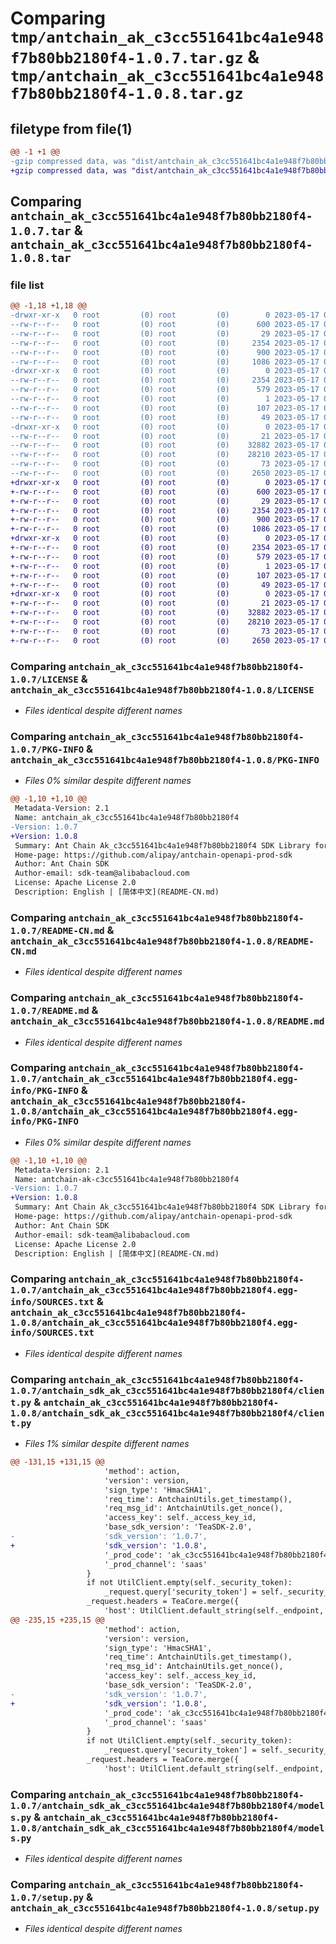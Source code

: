 # Comparing `tmp/antchain_ak_c3cc551641bc4a1e948f7b80bb2180f4-1.0.7.tar.gz` & `tmp/antchain_ak_c3cc551641bc4a1e948f7b80bb2180f4-1.0.8.tar.gz`

## filetype from file(1)

```diff
@@ -1 +1 @@
-gzip compressed data, was "dist/antchain_ak_c3cc551641bc4a1e948f7b80bb2180f4-1.0.7.tar", last modified: Wed May 17 02:58:53 2023, max compression
+gzip compressed data, was "dist/antchain_ak_c3cc551641bc4a1e948f7b80bb2180f4-1.0.8.tar", last modified: Wed May 17 06:41:33 2023, max compression
```

## Comparing `antchain_ak_c3cc551641bc4a1e948f7b80bb2180f4-1.0.7.tar` & `antchain_ak_c3cc551641bc4a1e948f7b80bb2180f4-1.0.8.tar`

### file list

```diff
@@ -1,18 +1,18 @@
-drwxr-xr-x   0 root         (0) root         (0)        0 2023-05-17 02:58:53.000000 antchain_ak_c3cc551641bc4a1e948f7b80bb2180f4-1.0.7/
--rw-r--r--   0 root         (0) root         (0)      600 2023-05-17 02:58:53.000000 antchain_ak_c3cc551641bc4a1e948f7b80bb2180f4-1.0.7/LICENSE
--rw-r--r--   0 root         (0) root         (0)       29 2023-05-17 02:58:53.000000 antchain_ak_c3cc551641bc4a1e948f7b80bb2180f4-1.0.7/MANIFEST.in
--rw-r--r--   0 root         (0) root         (0)     2354 2023-05-17 02:58:53.000000 antchain_ak_c3cc551641bc4a1e948f7b80bb2180f4-1.0.7/PKG-INFO
--rw-r--r--   0 root         (0) root         (0)      900 2023-05-17 02:58:53.000000 antchain_ak_c3cc551641bc4a1e948f7b80bb2180f4-1.0.7/README-CN.md
--rw-r--r--   0 root         (0) root         (0)     1086 2023-05-17 02:58:53.000000 antchain_ak_c3cc551641bc4a1e948f7b80bb2180f4-1.0.7/README.md
-drwxr-xr-x   0 root         (0) root         (0)        0 2023-05-17 02:58:53.000000 antchain_ak_c3cc551641bc4a1e948f7b80bb2180f4-1.0.7/antchain_ak_c3cc551641bc4a1e948f7b80bb2180f4.egg-info/
--rw-r--r--   0 root         (0) root         (0)     2354 2023-05-17 02:58:53.000000 antchain_ak_c3cc551641bc4a1e948f7b80bb2180f4-1.0.7/antchain_ak_c3cc551641bc4a1e948f7b80bb2180f4.egg-info/PKG-INFO
--rw-r--r--   0 root         (0) root         (0)      579 2023-05-17 02:58:53.000000 antchain_ak_c3cc551641bc4a1e948f7b80bb2180f4-1.0.7/antchain_ak_c3cc551641bc4a1e948f7b80bb2180f4.egg-info/SOURCES.txt
--rw-r--r--   0 root         (0) root         (0)        1 2023-05-17 02:58:53.000000 antchain_ak_c3cc551641bc4a1e948f7b80bb2180f4-1.0.7/antchain_ak_c3cc551641bc4a1e948f7b80bb2180f4.egg-info/dependency_links.txt
--rw-r--r--   0 root         (0) root         (0)      107 2023-05-17 02:58:53.000000 antchain_ak_c3cc551641bc4a1e948f7b80bb2180f4-1.0.7/antchain_ak_c3cc551641bc4a1e948f7b80bb2180f4.egg-info/requires.txt
--rw-r--r--   0 root         (0) root         (0)       49 2023-05-17 02:58:53.000000 antchain_ak_c3cc551641bc4a1e948f7b80bb2180f4-1.0.7/antchain_ak_c3cc551641bc4a1e948f7b80bb2180f4.egg-info/top_level.txt
-drwxr-xr-x   0 root         (0) root         (0)        0 2023-05-17 02:58:53.000000 antchain_ak_c3cc551641bc4a1e948f7b80bb2180f4-1.0.7/antchain_sdk_ak_c3cc551641bc4a1e948f7b80bb2180f4/
--rw-r--r--   0 root         (0) root         (0)       21 2023-05-17 02:58:53.000000 antchain_ak_c3cc551641bc4a1e948f7b80bb2180f4-1.0.7/antchain_sdk_ak_c3cc551641bc4a1e948f7b80bb2180f4/__init__.py
--rw-r--r--   0 root         (0) root         (0)    32882 2023-05-17 02:58:53.000000 antchain_ak_c3cc551641bc4a1e948f7b80bb2180f4-1.0.7/antchain_sdk_ak_c3cc551641bc4a1e948f7b80bb2180f4/client.py
--rw-r--r--   0 root         (0) root         (0)    28210 2023-05-17 02:58:53.000000 antchain_ak_c3cc551641bc4a1e948f7b80bb2180f4-1.0.7/antchain_sdk_ak_c3cc551641bc4a1e948f7b80bb2180f4/models.py
--rw-r--r--   0 root         (0) root         (0)       73 2023-05-17 02:58:53.000000 antchain_ak_c3cc551641bc4a1e948f7b80bb2180f4-1.0.7/setup.cfg
--rw-r--r--   0 root         (0) root         (0)     2650 2023-05-17 02:58:53.000000 antchain_ak_c3cc551641bc4a1e948f7b80bb2180f4-1.0.7/setup.py
+drwxr-xr-x   0 root         (0) root         (0)        0 2023-05-17 06:41:33.000000 antchain_ak_c3cc551641bc4a1e948f7b80bb2180f4-1.0.8/
+-rw-r--r--   0 root         (0) root         (0)      600 2023-05-17 06:41:33.000000 antchain_ak_c3cc551641bc4a1e948f7b80bb2180f4-1.0.8/LICENSE
+-rw-r--r--   0 root         (0) root         (0)       29 2023-05-17 06:41:33.000000 antchain_ak_c3cc551641bc4a1e948f7b80bb2180f4-1.0.8/MANIFEST.in
+-rw-r--r--   0 root         (0) root         (0)     2354 2023-05-17 06:41:33.000000 antchain_ak_c3cc551641bc4a1e948f7b80bb2180f4-1.0.8/PKG-INFO
+-rw-r--r--   0 root         (0) root         (0)      900 2023-05-17 06:41:33.000000 antchain_ak_c3cc551641bc4a1e948f7b80bb2180f4-1.0.8/README-CN.md
+-rw-r--r--   0 root         (0) root         (0)     1086 2023-05-17 06:41:33.000000 antchain_ak_c3cc551641bc4a1e948f7b80bb2180f4-1.0.8/README.md
+drwxr-xr-x   0 root         (0) root         (0)        0 2023-05-17 06:41:33.000000 antchain_ak_c3cc551641bc4a1e948f7b80bb2180f4-1.0.8/antchain_ak_c3cc551641bc4a1e948f7b80bb2180f4.egg-info/
+-rw-r--r--   0 root         (0) root         (0)     2354 2023-05-17 06:41:33.000000 antchain_ak_c3cc551641bc4a1e948f7b80bb2180f4-1.0.8/antchain_ak_c3cc551641bc4a1e948f7b80bb2180f4.egg-info/PKG-INFO
+-rw-r--r--   0 root         (0) root         (0)      579 2023-05-17 06:41:33.000000 antchain_ak_c3cc551641bc4a1e948f7b80bb2180f4-1.0.8/antchain_ak_c3cc551641bc4a1e948f7b80bb2180f4.egg-info/SOURCES.txt
+-rw-r--r--   0 root         (0) root         (0)        1 2023-05-17 06:41:33.000000 antchain_ak_c3cc551641bc4a1e948f7b80bb2180f4-1.0.8/antchain_ak_c3cc551641bc4a1e948f7b80bb2180f4.egg-info/dependency_links.txt
+-rw-r--r--   0 root         (0) root         (0)      107 2023-05-17 06:41:33.000000 antchain_ak_c3cc551641bc4a1e948f7b80bb2180f4-1.0.8/antchain_ak_c3cc551641bc4a1e948f7b80bb2180f4.egg-info/requires.txt
+-rw-r--r--   0 root         (0) root         (0)       49 2023-05-17 06:41:33.000000 antchain_ak_c3cc551641bc4a1e948f7b80bb2180f4-1.0.8/antchain_ak_c3cc551641bc4a1e948f7b80bb2180f4.egg-info/top_level.txt
+drwxr-xr-x   0 root         (0) root         (0)        0 2023-05-17 06:41:33.000000 antchain_ak_c3cc551641bc4a1e948f7b80bb2180f4-1.0.8/antchain_sdk_ak_c3cc551641bc4a1e948f7b80bb2180f4/
+-rw-r--r--   0 root         (0) root         (0)       21 2023-05-17 06:41:33.000000 antchain_ak_c3cc551641bc4a1e948f7b80bb2180f4-1.0.8/antchain_sdk_ak_c3cc551641bc4a1e948f7b80bb2180f4/__init__.py
+-rw-r--r--   0 root         (0) root         (0)    32882 2023-05-17 06:41:33.000000 antchain_ak_c3cc551641bc4a1e948f7b80bb2180f4-1.0.8/antchain_sdk_ak_c3cc551641bc4a1e948f7b80bb2180f4/client.py
+-rw-r--r--   0 root         (0) root         (0)    28210 2023-05-17 06:41:33.000000 antchain_ak_c3cc551641bc4a1e948f7b80bb2180f4-1.0.8/antchain_sdk_ak_c3cc551641bc4a1e948f7b80bb2180f4/models.py
+-rw-r--r--   0 root         (0) root         (0)       73 2023-05-17 06:41:33.000000 antchain_ak_c3cc551641bc4a1e948f7b80bb2180f4-1.0.8/setup.cfg
+-rw-r--r--   0 root         (0) root         (0)     2650 2023-05-17 06:41:33.000000 antchain_ak_c3cc551641bc4a1e948f7b80bb2180f4-1.0.8/setup.py
```

### Comparing `antchain_ak_c3cc551641bc4a1e948f7b80bb2180f4-1.0.7/LICENSE` & `antchain_ak_c3cc551641bc4a1e948f7b80bb2180f4-1.0.8/LICENSE`

 * *Files identical despite different names*

### Comparing `antchain_ak_c3cc551641bc4a1e948f7b80bb2180f4-1.0.7/PKG-INFO` & `antchain_ak_c3cc551641bc4a1e948f7b80bb2180f4-1.0.8/PKG-INFO`

 * *Files 0% similar despite different names*

```diff
@@ -1,10 +1,10 @@
 Metadata-Version: 2.1
 Name: antchain_ak_c3cc551641bc4a1e948f7b80bb2180f4
-Version: 1.0.7
+Version: 1.0.8
 Summary: Ant Chain Ak_c3cc551641bc4a1e948f7b80bb2180f4 SDK Library for Python
 Home-page: https://github.com/alipay/antchain-openapi-prod-sdk
 Author: Ant Chain SDK
 Author-email: sdk-team@alibabacloud.com
 License: Apache License 2.0
 Description: English | [简体中文](README-CN.md)
```

### Comparing `antchain_ak_c3cc551641bc4a1e948f7b80bb2180f4-1.0.7/README-CN.md` & `antchain_ak_c3cc551641bc4a1e948f7b80bb2180f4-1.0.8/README-CN.md`

 * *Files identical despite different names*

### Comparing `antchain_ak_c3cc551641bc4a1e948f7b80bb2180f4-1.0.7/README.md` & `antchain_ak_c3cc551641bc4a1e948f7b80bb2180f4-1.0.8/README.md`

 * *Files identical despite different names*

### Comparing `antchain_ak_c3cc551641bc4a1e948f7b80bb2180f4-1.0.7/antchain_ak_c3cc551641bc4a1e948f7b80bb2180f4.egg-info/PKG-INFO` & `antchain_ak_c3cc551641bc4a1e948f7b80bb2180f4-1.0.8/antchain_ak_c3cc551641bc4a1e948f7b80bb2180f4.egg-info/PKG-INFO`

 * *Files 0% similar despite different names*

```diff
@@ -1,10 +1,10 @@
 Metadata-Version: 2.1
 Name: antchain-ak-c3cc551641bc4a1e948f7b80bb2180f4
-Version: 1.0.7
+Version: 1.0.8
 Summary: Ant Chain Ak_c3cc551641bc4a1e948f7b80bb2180f4 SDK Library for Python
 Home-page: https://github.com/alipay/antchain-openapi-prod-sdk
 Author: Ant Chain SDK
 Author-email: sdk-team@alibabacloud.com
 License: Apache License 2.0
 Description: English | [简体中文](README-CN.md)
```

### Comparing `antchain_ak_c3cc551641bc4a1e948f7b80bb2180f4-1.0.7/antchain_ak_c3cc551641bc4a1e948f7b80bb2180f4.egg-info/SOURCES.txt` & `antchain_ak_c3cc551641bc4a1e948f7b80bb2180f4-1.0.8/antchain_ak_c3cc551641bc4a1e948f7b80bb2180f4.egg-info/SOURCES.txt`

 * *Files identical despite different names*

### Comparing `antchain_ak_c3cc551641bc4a1e948f7b80bb2180f4-1.0.7/antchain_sdk_ak_c3cc551641bc4a1e948f7b80bb2180f4/client.py` & `antchain_ak_c3cc551641bc4a1e948f7b80bb2180f4-1.0.8/antchain_sdk_ak_c3cc551641bc4a1e948f7b80bb2180f4/client.py`

 * *Files 1% similar despite different names*

```diff
@@ -131,15 +131,15 @@
                     'method': action,
                     'version': version,
                     'sign_type': 'HmacSHA1',
                     'req_time': AntchainUtils.get_timestamp(),
                     'req_msg_id': AntchainUtils.get_nonce(),
                     'access_key': self._access_key_id,
                     'base_sdk_version': 'TeaSDK-2.0',
-                    'sdk_version': '1.0.7',
+                    'sdk_version': '1.0.8',
                     '_prod_code': 'ak_c3cc551641bc4a1e948f7b80bb2180f4',
                     '_prod_channel': 'saas'
                 }
                 if not UtilClient.empty(self._security_token):
                     _request.query['security_token'] = self._security_token
                 _request.headers = TeaCore.merge({
                     'host': UtilClient.default_string(self._endpoint, 'openapi.antchain.antgroup.com'),
@@ -235,15 +235,15 @@
                     'method': action,
                     'version': version,
                     'sign_type': 'HmacSHA1',
                     'req_time': AntchainUtils.get_timestamp(),
                     'req_msg_id': AntchainUtils.get_nonce(),
                     'access_key': self._access_key_id,
                     'base_sdk_version': 'TeaSDK-2.0',
-                    'sdk_version': '1.0.7',
+                    'sdk_version': '1.0.8',
                     '_prod_code': 'ak_c3cc551641bc4a1e948f7b80bb2180f4',
                     '_prod_channel': 'saas'
                 }
                 if not UtilClient.empty(self._security_token):
                     _request.query['security_token'] = self._security_token
                 _request.headers = TeaCore.merge({
                     'host': UtilClient.default_string(self._endpoint, 'openapi.antchain.antgroup.com'),
```

### Comparing `antchain_ak_c3cc551641bc4a1e948f7b80bb2180f4-1.0.7/antchain_sdk_ak_c3cc551641bc4a1e948f7b80bb2180f4/models.py` & `antchain_ak_c3cc551641bc4a1e948f7b80bb2180f4-1.0.8/antchain_sdk_ak_c3cc551641bc4a1e948f7b80bb2180f4/models.py`

 * *Files identical despite different names*

### Comparing `antchain_ak_c3cc551641bc4a1e948f7b80bb2180f4-1.0.7/setup.py` & `antchain_ak_c3cc551641bc4a1e948f7b80bb2180f4-1.0.8/setup.py`

 * *Files identical despite different names*

